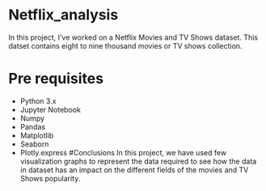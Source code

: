 # Netflix_analysis
In this project, I've worked on a Netflix Movies and TV Shows dataset. This datset contains eight to nine thousand movies or TV shows collection. 
# Pre requisites
* Python 3.x
* Jupyter Notebook
* Numpy
* Pandas
* Matplotlib
* Seaborn
* Plotly.express
#Conclusions
In this project, we have used few visualization graphs to represent the data required to see how the data in dataset has an impact on the different fields of the movies and TV Shows popularity.

